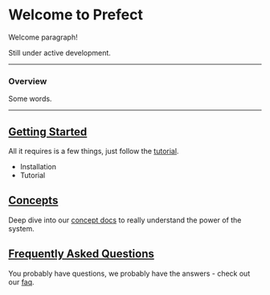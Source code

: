 # Welcome to Prefect

Welcome paragraph!

Still under active development.

***

### Overview

Some words.

***

## [Getting Started](tutorial.md)

All it requires is a few things, just follow the [tutorial](tutorial.md).

- Installation
- Tutorial

## [Concepts](concepts.md)

Deep dive into our [concept docs](concepts.md) to really understand the power of the system.

## [Frequently Asked Questions](faq.md)

You probably have questions, we probably have the answers - check out our [faq](faq.md).

